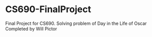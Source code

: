 # CS690-FinalProject

Final Project for CS690. Solving problem of Day in the Life of Oscar
Completed by Will Pictor
